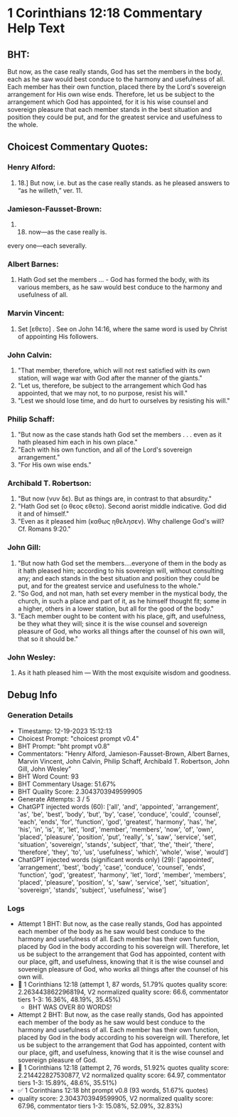 # 1 Corinthians 12:18 Commentary Help Text

## BHT:
But now, as the case really stands, God has set the members in the body, each as he saw would best conduce to the harmony and usefulness of all. Each member has their own function, placed there by the Lord's sovereign arrangement for His own wise ends. Therefore, let us be subject to the arrangement which God has appointed, for it is his wise counsel and sovereign pleasure that each member stands in the best situation and position they could be put, and for the greatest service and usefulness to the whole.

## Choicest Commentary Quotes:
### Henry Alford:
1.  18.] But now, i.e. but as the case really stands. as he pleased answers to “as he willeth,” ver. 11.

### Jamieson-Fausset-Brown:
1. 18. now—as the case really is.
	
every one—each
	severally.


### Albert Barnes:
1. Hath God set the members ... - God has formed the body, with its various members, as he saw would best conduce to the harmony and usefulness of all.


### Marvin Vincent:
1. Set [εθετο] . See on John 14:16, where the same word is used by Christ of appointing His followers.


### John Calvin:
1. "That member, therefore, which will not rest satisfied with its own station, will wage war with God after the manner of the giants."
2. "Let us, therefore, be subject to the arrangement which God has appointed, that we may not, to no purpose, resist his will."
3. "Lest we should lose time, and do hurt to ourselves by resisting his will."

### Philip Schaff:
1. "But now as the case stands hath God set the members . . . even as it hath pleased him each in his own place." 
2. "Each with his own function, and all of the Lord's sovereign arrangement."
3. "For His own wise ends."

### Archibald T. Robertson:
1. "But now (νυν δε). But as things are, in contrast to that absurdity."
2. "Hath God set (ο θεος εθετο). Second aorist middle indicative. God did it and of himself."
3. "Even as it pleased him (καθως ηθελησεν). Why challenge God's will? Cf. Romans 9:20."

### John Gill:
1. "But now hath God set the members....everyone of them in the body as it hath pleased him; according to his sovereign will, without consulting any; and each stands in the best situation and position they could be put, and for the greatest service and usefulness to the whole."
2. "So God, and not man, hath set every member in the mystical body, the church, in such a place and part of it, as he himself thought fit; some in a higher, others in a lower station, but all for the good of the body."
3. "Each member ought to be content with his place, gift, and usefulness, be they what they will; since it is the wise counsel and sovereign pleasure of God, who works all things after the counsel of his own will, that so it should be."

### John Wesley:
1. As it hath pleased him — With the most exquisite wisdom and goodness.



## Debug Info
### Generation Details
- Timestamp: 12-19-2023 15:12:13
- Choicest Prompt: "choicest prompt v0.4"
- BHT Prompt: "bht prompt v0.8"
- Commentators: "Henry Alford, Jamieson-Fausset-Brown, Albert Barnes, Marvin Vincent, John Calvin, Philip Schaff, Archibald T. Robertson, John Gill, John Wesley"
- BHT Word Count: 93
- BHT Commentary Usage: 51.67%
- BHT Quality Score: 2.3043703949599905
- Generate Attempts: 3 / 5
- ChatGPT injected words (60):
	['all', 'and', 'appointed', 'arrangement', 'as', 'be', 'best', 'body', 'but', 'by', 'case', 'conduce', 'could', 'counsel', 'each', 'ends', 'for', 'function', 'god', 'greatest', 'harmony', 'has', 'he', 'his', 'in', 'is', 'it', 'let', 'lord', 'member', 'members', 'now', 'of', 'own', 'placed', 'pleasure', 'position', 'put', 'really', 's', 'saw', 'service', 'set', 'situation', 'sovereign', 'stands', 'subject', 'that', 'the', 'their', 'there', 'therefore', 'they', 'to', 'us', 'usefulness', 'which', 'whole', 'wise', 'would']
- ChatGPT injected words (significant words only) (29):
	['appointed', 'arrangement', 'best', 'body', 'case', 'conduce', 'counsel', 'ends', 'function', 'god', 'greatest', 'harmony', 'let', 'lord', 'member', 'members', 'placed', 'pleasure', 'position', 's', 'saw', 'service', 'set', 'situation', 'sovereign', 'stands', 'subject', 'usefulness', 'wise']

### Logs
- Attempt 1 BHT: But now, as the case really stands, God has appointed each member of the body as he saw would best conduce to the harmony and usefulness of all. Each member has their own function, placed by God in the body according to his sovereign will. Therefore, let us be subject to the arrangement that God has appointed, content with our place, gift, and usefulness, knowing that it is the wise counsel and sovereign pleasure of God, who works all things after the counsel of his own will.
- 🔄 1 Corinthians 12:18 (attempt 1, 87 words, 51.79% quotes quality score: 2.2634438622968194, V2 normalized quality score: 66.6, commentator tiers 1-3: 16.36%, 48.19%, 35.45%) 
	- BHT WAS OVER 80 WORDS!
- Attempt 2 BHT: But now, as the case really stands, God has appointed each member of the body as he saw would best conduce to the harmony and usefulness of all. Each member has their own function, placed by God in the body according to his sovereign will. Therefore, let us be subject to the arrangement that God has appointed, content with our place, gift, and usefulness, knowing that it is the wise counsel and sovereign pleasure of God.
- 🔄 1 Corinthians 12:18 (attempt 2, 76 words, 51.92% quotes quality score: 2.214422827530877, V2 normalized quality score: 64.97, commentator tiers 1-3: 15.89%, 48.6%, 35.51%)
- ✅ 1 Corinthians 12:18 bht prompt v0.8 (93 words, 51.67% quotes)
- quality score: 2.3043703949599905, V2 normalized quality score: 67.96, commentator tiers 1-3: 15.08%, 52.09%, 32.83%)